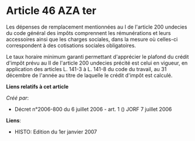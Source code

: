 # Article 46 AZA ter

Les dépenses de remplacement mentionnées au I de l'article 200 undecies du code général des impôts comprennent les
rémunérations et leurs accessoires ainsi que les charges sociales, dans la mesure où celles-ci correspondent à des
cotisations sociales obligatoires.

Le taux horaire minimum garanti permettant d'apprécier le plafond du crédit d'impôt prévu au II de l'article 200 undecies
précité est celui en vigueur, en application des articles L. 141-3 à L. 141-8 du code du travail, au 31 décembre de l'année
au titre de laquelle le crédit d'impôt est calculé.

**Liens relatifs à cet article**

_Créé par_:

  - Décret n°2006-800 du 6 juillet 2006 - art. 1 () JORF 7 juillet 2006

**Liens**:

  - HISTO: Edition du 1er janvier 2007
